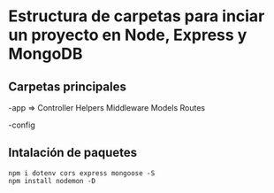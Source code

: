 # Estructura de carpetas para inciar un proyecto en Node, Express y MongoDB
## Carpetas principales

-app =>
Controller
Helpers
Middleware
Models
Routes

-config


## Intalación de paquetes

```
npm i dotenv cors express mongoose -S
npm install nodemon -D
```
